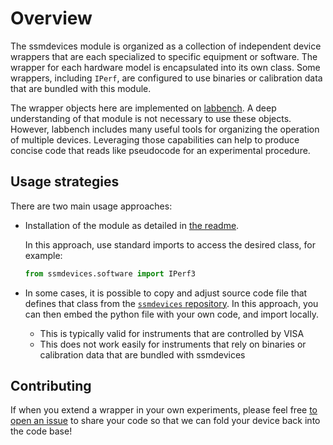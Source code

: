 # Overview
The ssmdevices module is organized as a collection of independent device wrappers that are each specialized to specific equipment or software. The wrapper for each hardware model is encapsulated into its own class. Some wrappers, including `IPerf`, are configured to use binaries or calibration data that are bundled with this module.

The wrapper objects here are implemented on [labbench](https://github.com/usnistgov/labbench). A deep understanding of that module is not necessary to use these objects. However, labbench includes many useful tools for organizing the operation of multiple devices. Leveraging those capabilities can help to produce concise code that reads like pseudocode for an experimental procedure.

## Usage strategies
There are two main usage approaches:

* Installation of the module as detailed in [the readme](https://github.com/usnistgov/ssmdevices).

  In this approach, use standard imports to access the desired class, for example:
 
    ```python
    from ssmdevices.software import IPerf3
    ```

* In some cases, it is possible to copy and adjust source code file that defines that class from the
 [`ssmdevices` repository](https://github.com/usnistgov/ssmdevices/tree/main/ssmdevices). In this
 approach, you can then embed the python file with your own code, and import locally.
    - This is typically valid for instruments that are controlled by VISA
    - This does not work easily for instruments that rely on binaries or calibration data that are bundled with ssmdevices

## Contributing
If when you extend a wrapper in your own experiments, please feel free [to open an issue](https://github.com/usnistgov/ssmdevices/issues) to share your code so that we can fold your device back into the code base! 

